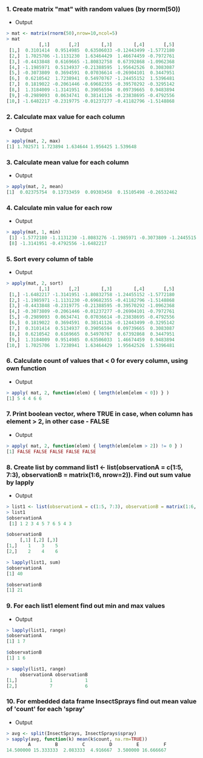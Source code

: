 ### 1. Create matrix "mat" with random values (by rnorm(50))

* Output
```R
> mat <- matrix(rnorm(50),nrow=10,ncol=5)
> mat
            [,1]       [,2]        [,3]        [,4]       [,5]
 [1,]  0.3101414  0.9514985  0.63506033 -0.12443499 -1.5772180
 [2,]  1.7025706 -1.1131230  1.63464429  1.46674459 -0.7972761
 [3,] -0.4433848  0.6169665 -1.80832758  0.67392868 -1.0962368
 [4,] -1.1985971  0.5134937 -0.21388595  1.95642526  0.3083087
 [5,] -0.3073809  0.3694591  0.07036614 -0.26904101  0.3447951
 [6,]  0.6210542  1.7238941  0.54970767 -1.24455152  1.5396481
 [7,]  0.1819022 -0.2061446 -0.69682355 -0.39570292 -0.3295142
 [8,]  1.3184009 -1.3141951  0.39056594  0.09739665  0.9483894
 [9,] -0.2989093  0.0634741  0.38141126 -0.23838695 -0.4792556
[10,] -1.6482217 -0.2319775 -0.01237277 -0.41182796 -1.5148868
```

### 2. Calculate max value for each column

* Output
```R
> apply(mat, 2, max)
[1] 1.702571 1.723894 1.634644 1.956425 1.539648
```

### 3. Calculate mean value for each column

* Output
```R
> apply(mat, 2, mean)
[1]  0.02375754  0.13733459  0.09303458  0.15105498 -0.26532462
```

### 4. Calculate min value for each row

* Output
```R
> apply(mat, 1, min)
 [1] -1.5772180 -1.1131230 -1.8083276 -1.1985971 -0.3073809 -1.2445515 -0.6968235
 [8] -1.3141951 -0.4792556 -1.6482217
```

### 5. Sort every column of table

* Output
```R
> apply(mat, 2, sort)
            [,1]       [,2]        [,3]        [,4]       [,5]
 [1,] -1.6482217 -1.3141951 -1.80832758 -1.24455152 -1.5772180
 [2,] -1.1985971 -1.1131230 -0.69682355 -0.41182796 -1.5148868
 [3,] -0.4433848 -0.2319775 -0.21388595 -0.39570292 -1.0962368
 [4,] -0.3073809 -0.2061446 -0.01237277 -0.26904101 -0.7972761
 [5,] -0.2989093  0.0634741  0.07036614 -0.23838695 -0.4792556
 [6,]  0.1819022  0.3694591  0.38141126 -0.12443499 -0.3295142
 [7,]  0.3101414  0.5134937  0.39056594  0.09739665  0.3083087
 [8,]  0.6210542  0.6169665  0.54970767  0.67392868  0.3447951
 [9,]  1.3184009  0.9514985  0.63506033  1.46674459  0.9483894
[10,]  1.7025706  1.7238941  1.63464429  1.95642526  1.5396481
```

### 6. Calculate count of values that < 0 for every column, using own function

* Output
```R
> apply( mat, 2, function(elem) { length(elem[elem < 0]) } )
[1] 5 4 4 6 6
```

### 7. Print boolean vector, where TRUE in case, when column has element > 2, in other case - FALSE

* Output
```R
> apply( mat, 2, function(elem) { length(elem[elem > 2]) != 0 } )
[1] FALSE FALSE FALSE FALSE FALSE
```

### 8. Create list by command list1 <- list(observationA = c(1:5, 7:3), observationB = matrix(1:6, nrow=2)). Find out sum value by lapply

* Output
```R
> list1 <- list(observationA = c(1:5, 7:3), observationB = matrix(1:6, nrow=2))
> list1
$observationA
 [1] 1 2 3 4 5 7 6 5 4 3

$observationB
     [,1] [,2] [,3]
[1,]    1    3    5
[2,]    2    4    6

> lapply(list1, sum)
$observationA
[1] 40

$observationB
[1] 21
```

### 9. For each list1 element find out min and max values

* Output
```R
> lapply(list1, range)
$observationA
[1] 1 7

$observationB
[1] 1 6

> sapply(list1, range)
     observationA observationB
[1,]            1            1
[2,]            7            6
```

### 10. For embedded data frame InsectSprays find out mean value of 'count' for each 'spray'

* Output
```R
> avg <- split(InsectSprays, InsectSprays$spray)
> sapply(avg, function(k) mean(k$count, na.rm=TRUE))
        A         B         C         D         E         F 
14.500000 15.333333  2.083333  4.916667  3.500000 16.666667 
```
